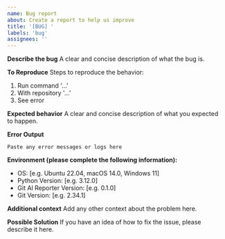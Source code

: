 ```yaml
---
name: Bug report
about: Create a report to help us improve
title: '[BUG] '
labels: 'bug'
assignees: ''
---
```


**Describe the bug**
A clear and concise description of what the bug is.

**To Reproduce**
Steps to reproduce the behavior:
1. Run command '...'
2. With repository '...'
3. See error

**Expected behavior**
A clear and concise description of what you expected to happen.

**Error Output**
```
Paste any error messages or logs here
```

**Environment (please complete the following information):**
 - OS: [e.g. Ubuntu 22.04, macOS 14.0, Windows 11]
 - Python Version: [e.g. 3.12.0]
 - Git AI Reporter Version: [e.g. 0.1.0]
 - Git Version: [e.g. 2.34.1]

**Additional context**
Add any other context about the problem here.

**Possible Solution**
If you have an idea of how to fix the issue, please describe it here.